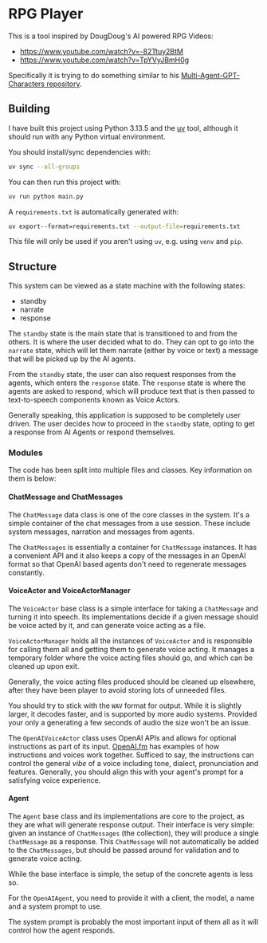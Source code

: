 # RPG Player

This is a tool inspired by DougDoug's AI powered RPG Videos:

- https://www.youtube.com/watch?v=-82Ttuy2BtM
- https://www.youtube.com/watch?v=TpYVyJBmH0g

Specifically it is trying to do something similar to his
[Multi-Agent-GPT-Characters
repository](https://github.com/DougDougGithub/Multi-Agent-GPT-Characters).

## Building

I have built this project using Python 3.13.5 and the
[uv](https://docs.astral.sh/uv/) tool, although it should run with any Python
virtual environment.

You should install/sync dependencies with:

```sh
uv sync --all-groups
```

You can then run this project with:

```sh
uv run python main.py
```

A `requirements.txt` is automatically generated with:

```sh
uv export--format=requirements.txt --output-file=requirements.txt
```

This file will only be used if you aren't using `uv`, e.g. using `venv` and
`pip`.

## Structure

This system can be viewed as a state machine with the following states:

- standby
- narrate
- response

The `standby` state is the main state that is transitioned to and from the
others. It is where the user decided what to do. They can opt to go into the
`narrate` state, which will let them narrate (either by voice or text) a
message that will be picked up by the AI agents.

From the `standby` state, the user can also request responses from the agents,
which enters the `response` state. The `response` state is where the agents are
asked to respond, which will produce text that is then passed to text-to-speech
components known as Voice Actors.

Generally speaking, this application is supposed to be completely user driven.
The user decides how to proceed in the `standby` state, opting to get a
response from AI Agents or respond themselves.

### Modules

The code has been split into multiple files and classes. Key information on
them is below:

#### ChatMessage and ChatMessages

The `ChatMessage` data class is one of the core classes in the system. It's
a simple container of the chat messages from a use session. These include
system messages, narration and messages from agents.

The `ChatMessages` is essentially a container for `ChatMessage` instances. It
has a convenient API and it also keeps a copy of the messages in an OpenAI
format so that OpenAI based agents don't need to regenerate messages
constantly.

#### VoiceActor and VoiceActorManager

The `VoiceActor` base class is a simple interface for taking a `ChatMessage`
and turning it into speech. Its implementations decide if a given message
should be voice acted by it, and can generate voice acting as a file.

`VoiceActorManager` holds all the instances of `VoiceActor` and is responsible
for calling them all and getting them to generate voice acting. It manages a
temporary folder where the voice acting files should go, and which can be
cleaned up upon exit.

Generally, the voice acting files produced should be cleaned up elsewhere,
after they have been player to avoid storing lots of unneeded files.

You should try to stick with the `WAV` format for output. While it is slightly
larger, it decodes faster, and is supported by more audio systems. Provided
your only a generating a few seconds of audio the size won't be an issue.

The `OpenAIVoiceActor` class uses OpenAI APIs and allows for optional
instructions as part of its input. [OpenAI.fm](https://www.openai.fm/) has
examples of how instructions and voices work together. Sufficed to say, the
instructions can control the general _vibe_ of a voice including tone, dialect,
pronunciation and features. Generally, you should align this with your agent's
prompt for a satisfying voice experience.

#### Agent

The `Agent` base class and its implementations are core to the project, as they
are what will generate response output. Their interface is very simple: given
an instance of `ChatMessages` (the collection), they will produce a single
`ChatMessage` as a response. This `ChatMessage` will not automatically be added
to the `ChatMessages`, but should be passed around for validation and to
generate voice acting.

While the base interface is simple, the setup of the concrete agents is less
so.

For the `OpenAIAgent`, you need to provide it with a client, the model, a name
and a system prompt to use.

The system prompt is probably the most important input of them all as it will
control how the agent responds.

